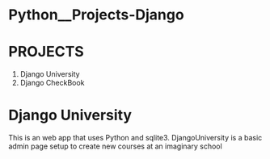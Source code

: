 # Python__Projects-Django

# PROJECTS
  1. Django University
  2. Django CheckBook

# Django University 
  This is an web app that uses Python and sqlite3.
  DjangoUniversity is a basic admin page setup to create new courses at an imaginary school
